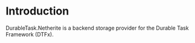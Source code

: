 ﻿# Introduction

DurableTask.Netherite is a backend storage provider for the Durable Task Framework (DTFx).
